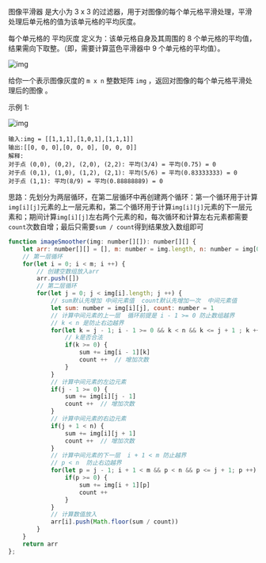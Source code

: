 图像平滑器 是大小为 3 x 3 的过滤器，用于对图像的每个单元格平滑处理，平滑处理后单元格的值为该单元格的平均灰度。

每个单元格的  平均灰度 定义为：该单元格自身及其周围的 8 个单元格的平均值，结果需向下取整。（即，需要计算蓝色平滑器中 9 个单元格的平均值）。

![img](https://assets.leetcode.com/uploads/2021/05/03/smoother-grid.jpg)

给你一个表示图像灰度的 `m x n` 整数矩阵 `img` ，返回对图像的每个单元格平滑处理后的图像 。

 示例 1:

![img](https://assets.leetcode.com/uploads/2021/05/03/smooth-grid.jpg)

```
输入:img = [[1,1,1],[1,0,1],[1,1,1]]
输出:[[0, 0, 0],[0, 0, 0], [0, 0, 0]]
解释:
对于点 (0,0), (0,2), (2,0), (2,2): 平均(3/4) = 平均(0.75) = 0
对于点 (0,1), (1,0), (1,2), (2,1): 平均(5/6) = 平均(0.83333333) = 0
对于点 (1,1): 平均(8/9) = 平均(0.88888889) = 0
```

思路：先划分为两层循环，在第二层循环中再创建两个循环：第一个循环用于计算`img[i][j]`元素的上一层元素和，第二个循环用于计算`img[i][j]`元素的下一层元素和；期间计算`img[i][j]`左右两个元素的和，每次循环和计算左右元素都需要`count`次数自增；最后只需要`sum / count`得到结果放入数组即可

```js
function imageSmoother(img: number[][]): number[][] {
    let arr: number[][] = [], m: number = img.length, n: number = img[0].length
  	// 第一层循环
    for(let i = 0; i < m; i ++) {
      	// 创建空数组放入arr
        arr.push([])
      	// 第二层循环
        for(let j = 0; j < img[i].length; j ++) {
          	// sum默认先增加 中间元素值  count默认先增加一次  中间元素值
            let sum: number = img[i][j], count: number = 1
          	// 计算中间元素的上一层  循环前提是 i - 1 >= 0 防止数组越界
          	// k < n 是防止右边越界
            for(let k = j - 1; i - 1 >= 0 && k < n && k <= j + 1 ; k ++) {
              	// k是否合法
                if(k >= 0) {
                    sum += img[i - 1][k]
                    count ++  // 增加次数
                }
            }
          	// 计算中间元素的左边元素
            if(j - 1 >= 0) {
                sum += img[i][j - 1]
                count ++  // 增加次数  
            }
          	// 计算中间元素的右边元素
            if(j + 1 < n) {
                sum += img[i][j + 1]
                count ++  // 增加次数  
            }
          	// 计算中间元素的下一层  i + 1 < m 防止越界
          	// p < n  防止右边越界
            for(let p = j - 1; i + 1 < m && p < n && p <= j + 1; p ++) {
                if(p >= 0) {
                    sum += img[i + 1][p]
                    count ++
                }
            }
          	// 计算数值放入
            arr[i].push(Math.floor(sum / count))
        }
    }
    return arr
};
```

